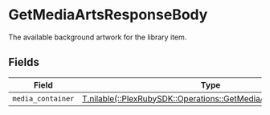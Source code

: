 # GetMediaArtsResponseBody

The available background artwork for the library item.


## Fields

| Field                                                                                                                     | Type                                                                                                                      | Required                                                                                                                  | Description                                                                                                               |
| ------------------------------------------------------------------------------------------------------------------------- | ------------------------------------------------------------------------------------------------------------------------- | ------------------------------------------------------------------------------------------------------------------------- | ------------------------------------------------------------------------------------------------------------------------- |
| `media_container`                                                                                                         | [T.nilable(::PlexRubySDK::Operations::GetMediaArtsMediaContainer)](../../models/operations/getmediaartsmediacontainer.md) | :heavy_minus_sign:                                                                                                        | N/A                                                                                                                       |